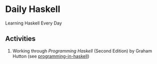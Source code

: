 # Daily Haskell

Learning Haskell Every Day

## Activities

1. Working through _Programming Haskell_ (Second Edition) by Graham Hutton (see [programming-in-haskell](programming-in-haskell/))


